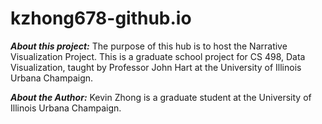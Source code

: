 # kzhong678-github.io
***About this project:***
The purpose of this hub is to host the Narrative Visualization Project. This is a graduate school project for CS 498, Data Visualization, taught by Professor John Hart at the University of Illinois Urbana Champaign.


***About the Author:***
Kevin Zhong is a graduate student at the University of Illinois Urbana Champaign.

